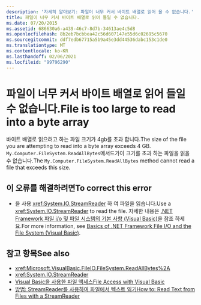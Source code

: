 ```yaml
---
description: '자세히 알아보기: 파일이 너무 커서 바이트 배열로 읽어 올 수 없습니다.'
title: 파일이 너무 커서 바이트 배열로 읽어 들일 수 없습니다.
ms.date: 07/20/2015
ms.assetid: 686630a6-a439-46c7-8d7b-34613ae4c5d8
ms.openlocfilehash: 8b2eb7bcbbea42c56d607147e55d6c02695c5670
ms.sourcegitcommit: ddf7edb67715a5b9a45e3dd44536dabc153c1de0
ms.translationtype: MT
ms.contentlocale: ko-KR
ms.lasthandoff: 02/06/2021
ms.locfileid: "99796290"
---
```

# <a name="file-is-too-large-to-read-into-a-byte-array"></a><span data-ttu-id="e7749-103">파일이 너무 커서 바이트 배열로 읽어 들일 수 없습니다.</span><span class="sxs-lookup"><span data-stu-id="e7749-103">File is too large to read into a byte array</span></span>

<span data-ttu-id="e7749-104">바이트 배열로 읽으려고 하는 파일 크기가 4gb를 초과 합니다.</span><span class="sxs-lookup"><span data-stu-id="e7749-104">The size of the file you are attempting to read into a byte array exceeds 4 GB.</span></span> <span data-ttu-id="e7749-105">`My.Computer.FileSystem.ReadAllBytes`메서드가이 크기를 초과 하는 파일을 읽을 수 없습니다.</span><span class="sxs-lookup"><span data-stu-id="e7749-105">The `My.Computer.FileSystem.ReadAllBytes` method cannot read a file that exceeds this size.</span></span>  
  
## <a name="to-correct-this-error"></a><span data-ttu-id="e7749-106">이 오류를 해결하려면</span><span class="sxs-lookup"><span data-stu-id="e7749-106">To correct this error</span></span>  
  
- <span data-ttu-id="e7749-107">을 사용 <xref:System.IO.StreamReader> 하 여 파일을 읽습니다.</span><span class="sxs-lookup"><span data-stu-id="e7749-107">Use a <xref:System.IO.StreamReader> to read the file.</span></span> <span data-ttu-id="e7749-108">자세한 내용은 [.NET Framework 파일 i/o 및 파일 시스템의 기본 사항 (Visual Basic)](../../developing-apps/programming/drives-directories-files/basics-of-net-framework-file-io-and-the-file-system.md)을 참조 하세요.</span><span class="sxs-lookup"><span data-stu-id="e7749-108">For more information, see [Basics of .NET Framework File I/O and the File System (Visual Basic)](../../developing-apps/programming/drives-directories-files/basics-of-net-framework-file-io-and-the-file-system.md).</span></span>  
  
## <a name="see-also"></a><span data-ttu-id="e7749-109">참고 항목</span><span class="sxs-lookup"><span data-stu-id="e7749-109">See also</span></span>

- <xref:Microsoft.VisualBasic.FileIO.FileSystem.ReadAllBytes%2A>
- <xref:System.IO.StreamReader>
- [<span data-ttu-id="e7749-110">Visual Basic을 사용한 파일 액세스</span><span class="sxs-lookup"><span data-stu-id="e7749-110">File Access with Visual Basic</span></span>](../../developing-apps/programming/drives-directories-files/file-access.md)
- [<span data-ttu-id="e7749-111">방법: StreamReader를 사용하여 파일에서 텍스트 읽기</span><span class="sxs-lookup"><span data-stu-id="e7749-111">How to: Read Text from Files with a StreamReader</span></span>](../../developing-apps/programming/drives-directories-files/how-to-read-text-from-files-with-a-streamreader.md)
